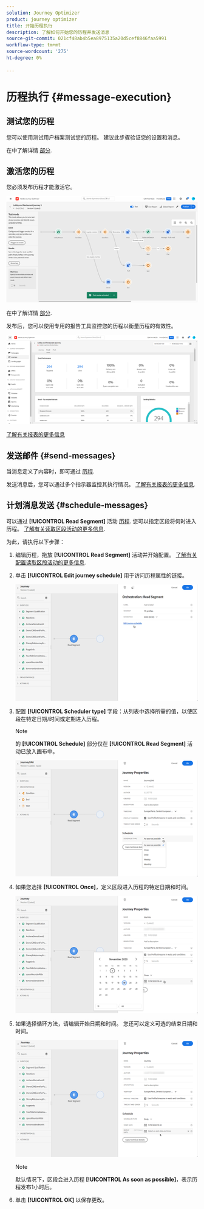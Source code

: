```yaml
---
solution: Journey Optimizer
product: journey optimizer
title: 开始历程执行
description: 了解如何开始您的历程并发送消息
source-git-commit: 021cf48ab4b5ea8975135a20d5cef8846faa5991
workflow-type: tm+mt
source-wordcount: '275'
ht-degree: 0%

---
```



# 历程执行 {#message-execution}

## 测试您的历程

您可以使用测试用户档案测试您的历程。 建议此步骤验证您的设置和消息。

在中了解详情 [部分](testing-the-journey.md).

## 激活您的历程

您必须发布历程才能激活它。

![](assets/jo-journeyuc2_32bis.png)

在中了解详情 [部分](publishing-the-journey.md).


发布后，您可以使用专用的报告工具监控您的历程以衡量历程的有效性。

![](assets/jo-dynamic_report_journey_12.png)

[了解有关报表的更多信息](../reports/live-report.md)

## 发送邮件 {#send-messages}

当消息定义了内容时，即可通过 [历程](journey.md).

发送消息后，您可以通过多个指示器监控其执行情况。 [了解有关报表的更多信息](../global-report.md).

## 计划消息发送 {#schedule-messages}

可以通过 **[!UICONTROL Read Segment]** 活动 [历程](journey.md). 您可以指定区段将何时进入历程。 [了解有关读取区段活动的更多信息](read-segment.md).

为此，请执行以下步骤：

1. 编辑历程，拖放 **[!UICONTROL Read Segment]** 活动并开始配置。 [了解有关配置读取区段活动的更多信息](read-segment.md#configuring-segment-trigger-activity).

1. 单击 **[!UICONTROL Edit journey schedule]** 用于访问历程属性的链接。

   ![](assets/message-read-segment-schedule.png)

1. 配置 **[!UICONTROL Scheduler type]** 字段：从列表中选择所需的值，以使区段在特定日期/时间或定期进入历程。

   >[!NOTE]
   >
   >的 **[!UICONTROL Schedule]** 部分仅在 **[!UICONTROL Read Segment]** 活动已放入画布中。

   ![](assets/message-read-segment-scheduler.png)

1. 如果您选择 **[!UICONTROL Once]**，定义区段进入历程的特定日期和时间。

   ![](assets/message-read-segment-scheduler-once.png)

1. 如果选择循环方法，请编辑开始日期和时间。 您还可以定义可选的结束日期和时间。

   ![](assets/message-read-segment-scheduler-daily.png)

   >[!NOTE]
   >
   >默认情况下，区段会进入历程 **[!UICONTROL As soon as possible]**，表示历程发布1小时后。

1. 单击 **[!UICONTROL OK]** 以保存更改。

<!--Unitary messages that are triggered by an event within a journey cannot be scheduled.-->

